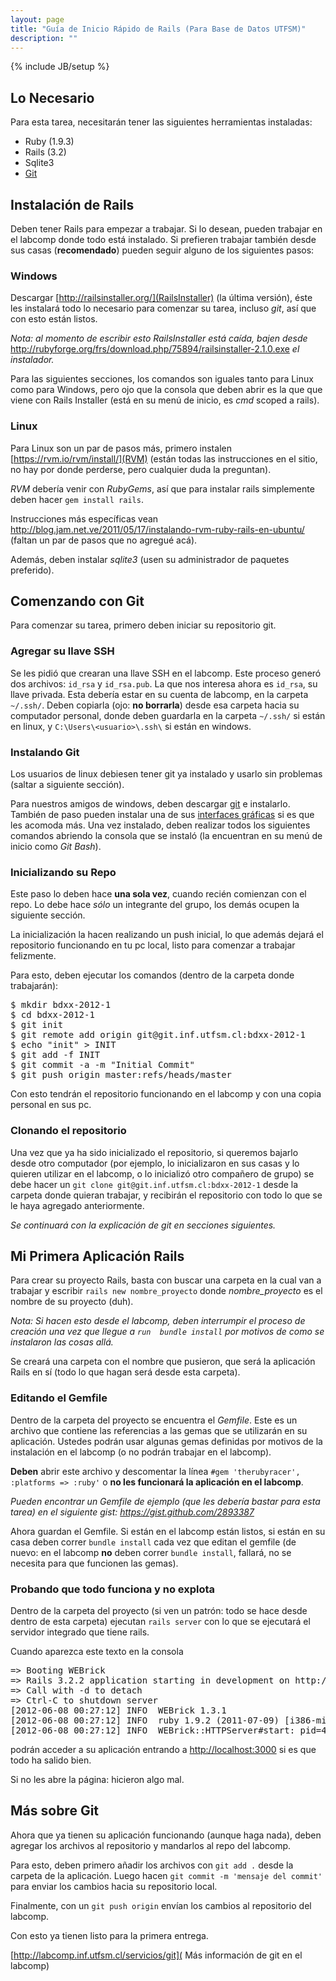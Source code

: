 ```yaml
---
layout: page
title: "Guía de Inicio Rápido de Rails (Para Base de Datos UTFSM)"
description: ""
---
```

{% include JB/setup %}

Lo Necesario
------------
Para esta tarea, necesitarán tener las siguientes herramientas instaladas:
* Ruby (1.9.3)
* Rails (3.2)
* Sqlite3
* [Git](http://git-scm.com/)

Instalación de Rails
--------------------

Deben tener Rails para empezar a trabajar. Si lo desean, pueden trabajar en el
labcomp donde todo está instalado. Si prefieren trabajar también desde sus casas
(**recomendado**) pueden seguir alguno de los siguientes pasos:

### Windows
Descargar [http://railsinstaller.org/](RailsInstaller) (la última versión), éste les
instalará todo lo necesario para comenzar su tarea, incluso *git*, así que con esto
están listos.

*Nota: al momento de escribir esto RailsInstaller está caída, bajen desde* <http://rubyforge.org/frs/download.php/75894/railsinstaller-2.1.0.exe> *el instalador.*

Para las siguientes secciones, los comandos son iguales tanto para Linux como para Windows,
pero ojo que la consola que deben abrir es la que que viene con Rails Installer (está en
su menú de inicio, es *cmd* scoped a rails).

### Linux
Para Linux son un par de pasos más, primero instalen [https://rvm.io/rvm/install/](RVM) (están todas
las instrucciones en el sitio, no hay por donde perderse, pero cualquier duda la preguntan).

*RVM* debería venir con *RubyGems*, así que para instalar rails simplemente deben hacer `gem install rails`.

Instrucciones más específicas vean <http://blog.jam.net.ve/2011/05/17/instalando-rvm-ruby-rails-en-ubuntu/> (faltan
un par de pasos que no agregué acá).

Además, deben instalar *sqlite3* (usen su administrador de paquetes preferido).

Comenzando con Git
-------------------
Para comenzar su tarea, primero deben iniciar su repositorio git. 

### Agregar su llave SSH
Se les pidió que crearan una llave SSH en el labcomp. Este proceso generó dos archivos: `id_rsa` y `id_rsa.pub`.
La que nos interesa ahora es `id_rsa`, su llave privada. Esta debería estar en su cuenta de labcomp, en la carpeta
`~/.ssh/`. Deben copiarla (ojo: **no borrarla**) desde esa carpeta hacia su computador personal, donde deben guardarla
en la carpeta `~/.ssh/` si están en linux, y `C:\Users\<usuario>\.ssh\` si están en windows.

### Instalando Git
Los usuarios de linux debiesen tener git ya instalado y usarlo sin problemas (saltar a siguiente sección).

Para nuestros amigos de windows, deben descargar [git](http://git-scm.com/) e instalarlo. También de paso
pueden instalar una de sus [interfaces gráficas](http://git-scm.com/downloads/guis) si es que les acomoda más.
Una vez instalado, deben realizar todos los siguientes comandos abriendo la consola que se instaló (la encuentran
en su menú de inicio como *Git Bash*).

### Inicializando su Repo
Este paso lo deben hace **una sola vez**, cuando recién comienzan con el repo. Lo debe hace *sólo* un integrante
del grupo, los demás ocupen la siguiente sección.

La inicialización la hacen realizando un push inicial, lo
que además dejará el repositorio funcionando en tu pc local, listo para comenzar a trabajar felizmente.

Para esto, deben ejecutar los comandos (dentro de la carpeta donde trabajarán):
<pre>
$ mkdir bdxx-2012-1
$ cd bdxx-2012-1
$ git init
$ git remote add origin git@git.inf.utfsm.cl:bdxx-2012-1
$ echo "init" > INIT
$ git add -f INIT
$ git commit -a -m "Initial Commit"
$ git push origin master:refs/heads/master
</pre>

Con esto tendrán el repositorio funcionando en el labcomp y con una copia personal en sus pc.

### Clonando el repositorio
Una vez que ya ha sido inicializado el repositorio, si queremos bajarlo desde otro computador (por ejemplo,
lo inicializaron en sus casas y lo quieren utilizar en el labcomp, o lo inicializó otro compañero de grupo)
se debe hacer un `git clone git@git.inf.utfsm.cl:bdxx-2012-1` desde la carpeta
donde quieran trabajar, y recibirán el repositorio con todo lo que se le haya agregado anteriormente.

*Se continuará con la explicación de git en secciones siguientes.*

Mi Primera Aplicación Rails
---------------------------

Para crear su proyecto Rails, basta con buscar una carpeta en la cual van a trabajar
y escribir `rails new nombre_proyecto` donde *nombre_proyecto* es el nombre de su proyecto (duh).

*Nota: Si hacen esto desde el labcomp, deben interrumpir el proceso de creación una vez que llegue 
a `run  bundle install` por motivos de como se instalaron las cosas allá.*

Se creará una carpeta con el nombre que pusieron, que será la aplicación Rails en sí (todo lo que
hagan será desde esta carpeta).

### Editando el Gemfile
Dentro de la carpeta del proyecto se encuentra el *Gemfile*. Este es un archivo que contiene las referencias a las gemas que se utilizarán en su aplicación.
Ustedes podrán usar algunas gemas definidas por motivos de la instalación en el labcomp (o no podrán
trabajar en el labcomp).

**Deben** abrir este archivo y descomentar la línea `#gem 'therubyracer', :platforms => :ruby'` o
**no les funcionará la aplicación en el labcomp**.

*Pueden encontrar un Gemfile de ejemplo (que les debería bastar para esta tarea) en el siguiente gist: <https://gist.github.com/2893387>*

Ahora guardan el Gemfile. Si están en el labcomp están listos, si están en su casa deben correr
`bundle install` cada vez que editan el gemfile (de nuevo: en el labcomp **no** deben correr
`bundle install`, fallará, no se necesita para que funcionen las gemas).

### Probando que todo funciona y no explota

Dentro de la carpeta del proyecto (si ven un patrón: todo se hace desde dentro de esta carpeta)
ejecutan `rails server` con lo que se ejecutará el servidor integrado que tiene rails.

Cuando aparezca este texto en la consola

<pre>
=> Booting WEBrick
=> Rails 3.2.2 application starting in development on http://0.0.0.0:3000
=> Call with -d to detach
=> Ctrl-C to shutdown server
[2012-06-08 00:27:12] INFO  WEBrick 1.3.1
[2012-06-08 00:27:12] INFO  ruby 1.9.2 (2011-07-09) [i386-mingw32]
[2012-06-08 00:27:12] INFO  WEBrick::HTTPServer#start: pid=4564 port=3000
</pre>

podrán acceder a su aplicación entrando a <http://localhost:3000> si es que todo ha salido bien.

Si no les abre la página: hicieron algo mal.

Más sobre Git
-------------
Ahora que ya tienen su aplicación funcionando (aunque haga nada), deben agregar los archivos al repositorio
y mandarlos al repo del labcomp.

Para esto, deben primero añadir los archivos con `git add .` desde la carpeta de la aplicación. Luego hacen
`git commit -m 'mensaje del commit'` para enviar los cambios hacia su repositorio local.

Finalmente, con un `git push origin` envían los cambios al repositorio del labcomp.

Con esto ya tienen listo para la primera entrega.

[http://labcomp.inf.utfsm.cl/servicios/git]( Más información de git en el labcomp)
